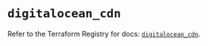 # `digitalocean_cdn`

Refer to the Terraform Registry for docs: [`digitalocean_cdn`](https://registry.terraform.io/providers/digitalocean/digitalocean/2.39.0/docs/resources/cdn).
